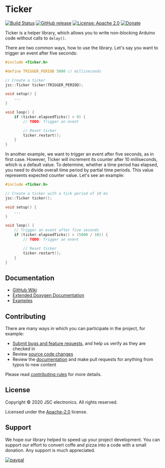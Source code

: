 # Ticker
[![Build Status](https://travis-ci.com/JSC-electronics/Ticker.svg?branch=master)](https://travis-ci.com/JSC-electronics/Ticker)
[![GitHub release](https://img.shields.io/github/release/JSC-electronics/Ticker.svg?maxAge=3600)](https://github.com/JSC-electronics/Ticker/releases)
[![License: Apache 2.0](https://img.shields.io/badge/license-Apache--2.0-green.svg)](https://github.com/JSC-electronics/Ticker/blob/master/LICENSE)
[![Donate](https://img.shields.io/badge/donate-PayPal-blueviolet.svg)](https://www.paypal.com/cgi-bin/webscr?cmd=_s-xclick&hosted_button_id=SESX9ABM7V8KA&source=url)

Ticker is a helper library, which allows you to write non-blocking Arduino code without calls to `delay()`.

There are two common ways, how to use the library. Let's say you want to trigger an event after five seconds:

```cpp
#include <Ticker.h>

#define TRIGGER_PERIOD 5000 // milliseconds

// Create a ticker
jsc::Ticker ticker(TRIGGER_PERIOD);

void setup() {
    ...
}

void loop() {
    if (ticker.elapsedTicks() > 0) {
        // TODO: Trigger an event

        // Reset ticker
        ticker.restart();
    }
}
```

In another example, we want to trigger an event after five seconds, as in first case. However, Ticker will increment its counter after 10 milliseconds, which is a default value. To determine, whether a time period has elapsed, you need to divide overall time period by partial time periods. This value represents expected counter value. Let's see an example:

```cpp
#include <Ticker.h>

// Create a ticker with a tick period of 10 ms
jsc::Ticker ticker();

void setup() {
    ...
}

void loop() {
	// Trigger an event after five seconds
    if (ticker.elapsedTicks() > (5000 / 10)) {
        // TODO: Trigger an event

        // Reset ticker
        ticker.restart();
    }
}
```

## Documentation
- [GitHub Wiki][ticker-wiki]
- [Extended Doxygen Documentation][object-button-doxygen]
- [Examples](examples)

## Contributing
There are many ways in which you can participate in the project, for example:

* [Submit bugs and feature requests](https://github.com/JSC-electronics/Ticker/issues), and help us verify as they are checked in
* Review [source code changes](https://github.com/JSC-electronics/Ticker/pulls)
* Review the [documentation](https://github.com/JSC-electronics/Ticker/wiki) and make pull requests for anything from typos to new content

Please read [contributing rules](CONTRIBUTING.md) for more details.

## License

Copyright © 2020 JSC electronics. All rights reserved.

Licensed under the [Apache-2.0](LICENSE) license.

## Support

We hope our library helped to speed up your project development. You can support our effort to convert coffe and pizza into a code with a small donation. Any support is much appreciated.

[![paypal](https://www.paypalobjects.com/en_US/i/btn/btn_donateCC_LG.gif)](https://www.paypal.com/cgi-bin/webscr?cmd=_s-xclick&hosted_button_id=SESX9ABM7V8KA&source=url)

[//]: # (Used references)
[ticker-wiki]: https://github.com/JSC-electronics/Ticker/wiki
[object-button-doxygen]: https://jsc-electronics.github.io/Ticker
